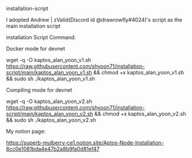 installation-script

  I adopted Andrew | zValid(Discord id @drawrowfly#4024)'s script as the main installation script

installation Script Command:

  Docker mode for devnet
  
  wget -q -O kaptos_alan_yoon_v1.sh https://raw.githubusercontent.com/shyoon71/installation-script/main/kaptos_alan_yoon_v1.sh && chmod +x kaptos_alan_yoon_v1.sh && sudo sh ./kaptos_alan_yoon_v1.sh

  Compiling mode for devnet
  
  wget -q -O kaptos_alan_yoon_v2.sh https://raw.githubusercontent.com/shyoon71/installation-script/main/kaptos_alan_yoon_v2.sh && chmod +x kaptos_alan_yoon_v2.sh && sudo sh ./kaptos_alan_yoon_v2.sh

My notion page:

  https://superb-mulberry-ce1.notion.site/Aptos-Node-Installation-6cc0e1081bda4e47b2a8b9fa0d81ef47
